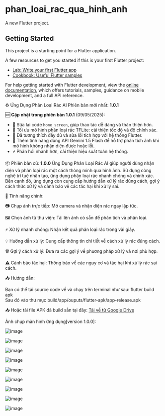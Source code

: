 # phan_loai_rac_qua_hinh_anh

A new Flutter project.

## Getting Started

This project is a starting point for a Flutter application.

A few resources to get you started if this is your first Flutter project:

- [Lab: Write your first Flutter app](https://docs.flutter.dev/get-started/codelab)
- [Cookbook: Useful Flutter samples](https://docs.flutter.dev/cookbook)

For help getting started with Flutter development, view the
[online documentation](https://docs.flutter.dev/), which offers tutorials,
samples, guidance on mobile development, and a full API reference.

♻️ Ứng Dụng Phân Loại Rác AI
Phiên bản mới nhất: **1.0.1**

🆕 **Cập nhật trong phiên bản 1.0.1** (09/05/2025):
- 🔧 Sửa lại code `home_screen`, giúp thao tác dễ dàng và thân thiện hơn.
- 🤖 Tối ưu mô hình phân loại rác TFLite: cải thiện tốc độ và độ chính xác.
- 🔌 Đã tương thích đầy đủ và sửa lỗi tích hợp với hệ thống Flutter.
- 🧠 Thêm tính năng dùng API Gemini 1.5 Flash để hỗ trợ phân tích ảnh khi mô hình không nhận diện được hoặc lỗi.
- ⚡ Phản hồi nhanh hơn, cải thiện hiệu suất toàn hệ thống.

📦 Phiên bản cũ: **1.0.0**
Ứng Dụng Phân Loại Rác AI giúp người dùng nhận diện và phân loại rác một cách thông minh qua hình ảnh. Sử dụng công nghệ trí tuệ nhân tạo, ứng dụng phân loại rác nhanh chóng và chính xác. Bên cạnh đó, ứng dụng còn cung cấp hướng dẫn xử lý rác đúng cách, gợi ý cách thức xử lý và cảnh báo về các tác hại khi xử lý sai.

🚀 Tính năng chính:

📷 Chụp ảnh trực tiếp: Mở camera và nhận diện rác ngay lập tức.

🖼️ Chọn ảnh từ thư viện: Tải lên ảnh có sẵn để phân tích và phân loại.

⚡ Xử lý nhanh chóng: Nhận kết quả phân loại rác trong vài giây.

💡 Hướng dẫn xử lý: Cung cấp thông tin chi tiết về cách xử lý rác đúng cách.

🗑️ Gợi ý cách xử lý: Đưa ra các gợi ý về phương pháp xử lý và nơi phù hợp.

⚠️ Cảnh báo tác hại: Thông báo về các nguy cơ và tác hại khi xử lý rác sai cách.

📥 Hướng dẫn:

Bạn có thể tải source code về và chạy trên terminal như sau: flutter build apk    
Sau đó vào thư mục build/app/ouputs/flutter-apk/app-release.apk

📥 Hoặc tải file APK đã build sẵn tại đây: [Tải về từ Google Drive](https://drive.google.com/drive/folders/1fD1au9okONl6mIuCO_DkCi0H7SOKDqZ2?usp=drive_link)

Ảnh chụp màn hình ứng dụng[version 1.0.0]:

![image](https://github.com/user-attachments/assets/844fc223-a62b-45ca-9746-1b57623a3bdf)

![image](https://github.com/user-attachments/assets/e867343b-df95-46b7-afe7-dc11789266a2)

![image](https://github.com/user-attachments/assets/22f966e9-b7d2-4e24-8519-11ae19c634a7)

![image](https://github.com/user-attachments/assets/01e4d0e4-b104-4246-849e-ec84092ccc0e)

![image](https://github.com/user-attachments/assets/7561e0f5-47ea-4516-9f22-2bc969021620)

![image](https://github.com/user-attachments/assets/6f28a007-7934-44e0-8c8c-250e61002280)

![image](https://github.com/user-attachments/assets/efd4e2e1-d36a-42d7-a96d-d571d7f4cb7c)

![image](https://github.com/user-attachments/assets/1ac3f3b5-bd67-48bd-9a66-9ff76dfdfd7c)

![image](https://github.com/user-attachments/assets/421967c9-8f6d-436b-b282-c56520edbd12)
